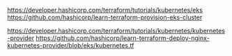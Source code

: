 https://developer.hashicorp.com/terraform/tutorials/kubernetes/eks
https://github.com/hashicorp/learn-terraform-provision-eks-cluster

https://developer.hashicorp.com/terraform/tutorials/kubernetes/kubernetes-provider
https://github.com/hashicorp/learn-terraform-deploy-nginx-kubernetes-provider/blob/eks/kubernetes.tf